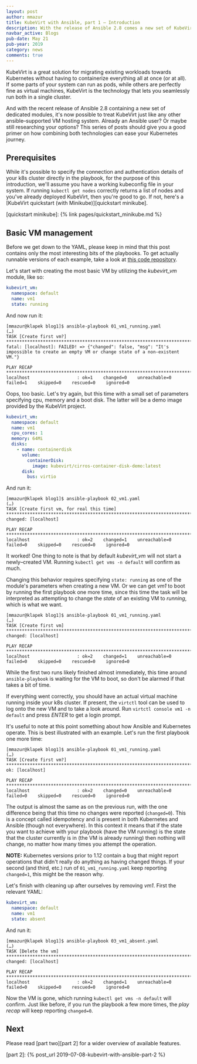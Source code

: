 ```yaml
---
layout: post
author: mmazur
title: KubeVirt with Ansible, part 1 – Introduction
description: With the release of Ansible 2.8 comes a new set of KubeVirt modules
navbar_active: Blogs
pub-date: May 21
pub-year: 2019
category: news
comments: true
---
```


KubeVirt is a great solution for migrating existing workloads towards Kubernetes without having to containerize
everything all at once (or at all).
If some parts of your system can run as pods, while others are perfectly fine as virtual machines, KubeVirt is the
technology that lets you seamlessly run both in a single cluster.

And with the recent release of Ansible 2.8 containing a new set of dedicated modules, it's now possible to treat KubeVirt
just like any other ansible–supported VM hosting system. Already an Ansible user? Or maybe still researching your options?
This series of posts should give you a good primer on how combining both technologies can ease your Kubernetes journey.

## Prerequisites

While it's possible to specify the connection and authentication details of your k8s cluster directly in the
playbook, for the purpose of this introduction, we'll assume you have a working kubeconfig file in your system. If
running `kubectl get nodes` correctly returns a list of nodes and you've already deployed KubeVirt, then you're
good to go. If not, here's a [KubeVirt quickstart (with Minikube)][quickstart minikube].

[quickstart minikube]: {% link pages/quickstart_minikube.md  %}

## Basic VM management

Before we get down to the YAML, please keep in mind that this post contains only the most interesting bits of the playbooks.
To get actually runnable versions of each example, take a look at [this code repository][examples repo].

[examples repo]: https://github.com/kubevirt/ansible-kubevirt-modules/tree/master/examples/blog/part1

Let's start with creating the most basic VM by utilizing the *kubevirt_vm* module, like so:

```yaml
kubevirt_vm:
  namespace: default
  name: vm1
  state: running
```

And now run it:

```console
[mmazur@klapek blog1]$ ansible-playbook 01_vm1_running.yaml
(…)
TASK [Create first vm?] *******************************************************************************************
fatal: [localhost]: FAILED! => {"changed": false, "msg": "It's impossible to create an empty VM or change state of a non-existent VM."}

PLAY RECAP ********************************************************************************************************
localhost                  : ok=1    changed=0    unreachable=0    failed=1    skipped=0    rescued=0    ignored=0
```

Oops, too basic. Let's try again, but this time with a small set of parameters specifying cpu, memory and a boot disk.
The latter will be a demo image provided by the KubeVirt project.

```yaml
kubevirt_vm:
  namespace: default
  name: vm1
  cpu_cores: 1
  memory: 64Mi
  disks:
    - name: containerdisk
      volume:
        containerDisk:
          image: kubevirt/cirros-container-disk-demo:latest
      disk:
        bus: virtio
```

And run it:

```console
[mmazur@klapek blog1]$ ansible-playbook 02_vm1.yaml
(…)
TASK [Create first vm, for real this time] ************************************************************************
changed: [localhost]

PLAY RECAP ********************************************************************************************************
localhost                  : ok=2    changed=1    unreachable=0    failed=0    skipped=0    rescued=0    ignored=0
```

It worked! One thing to note is that by default *kubevirt_vm* will not start a newly–created VM. Running `kubectl get vms -n default` will confirm as much.

Changing this behavior requires specifying `state: running` as one of the module's parameters when creating a new VM. Or we can get _vm1_ to
boot by running the first playbook one more time, since this time the task will be interpreted as attempting to change the _state_ of
an existing VM to _running_, which is what we want.

```console
[mmazur@klapek blog1]$ ansible-playbook 01_vm1_running.yaml
(…)
TASK [Create first vm] ********************************************************************************************
changed: [localhost]

PLAY RECAP ********************************************************************************************************
localhost                  : ok=2    changed=1    unreachable=0    failed=0    skipped=0    rescued=0    ignored=0
```

While the first two runs likely finished almost immediately, this time around `ansible-playbook` is waiting for the VM to boot, so
don't be alarmed if that takes a bit of time.

If everything went correctly, you should have an actual virtual machine running inside your k8s cluster. If present, the `virtctl` tool
can be used to log onto the new VM and to take a look around. Run `virtctl console vm1 -n default` and press _ENTER_ to get a login prompt.

It's useful to note at this point something about how Ansible and Kubernetes operate. This is best illustrated with an example. Let's run
the first playbook one more time:

```console
[mmazur@klapek blog1]$ ansible-playbook 01_vm1_running.yaml
(…)
TASK [Create first vm?] *******************************************************************************************
ok: [localhost]

PLAY RECAP ********************************************************************************************************
localhost                  : ok=2    changed=0    unreachable=0    failed=0    skipped=0    rescued=0    ignored=0
```

The output is almost the same as on the previous run, with the one difference being that this time no changes were reported (`changed=0`).
This is a concept called idempotency and is present in both Kubernetes and Ansible (though not everywhere).
In this context it means that if the state you want to achieve with your playbook (have the VM running) is the state that the cluster
currently is in (the VM is already running) then nothing will change, no matter how many times you attempt the operation.

__NOTE:__ Kubernetes versions prior to 1.12 contain a bug that might report operations that didn't really do anything as having
changed things. If your second (and third, etc.) run of `01_vm1_running.yaml` keep reporting `changed=1`, this might be the reason why.

Let's finish with cleaning up after ourselves by removing _vm1_. First the relevant YAML:

```yaml
kubevirt_vm:
  namespace: default
  name: vm1
  state: absent
```

And run it:

```console
[mmazur@klapek blog1]$ ansible-playbook 03_vm1_absent.yaml
(…)
TASK [Delete the vm] **********************************************************************************************
changed: [localhost]

PLAY RECAP ********************************************************************************************************
localhost                  : ok=2    changed=1    unreachable=0    failed=0    skipped=0    rescued=0    ignored=0
```

Now the VM is gone, which running `kubectl get vms -n default` will confirm.
Just like before, if you run the playbook a few more times, the _play recap_ will keep reporting `changed=0`.


## Next

Please read [part two][part 2] for a wider overview of available features.

[part 2]: {% post_url 2019-07-08-kubevirt-with-ansible-part-2 %}
